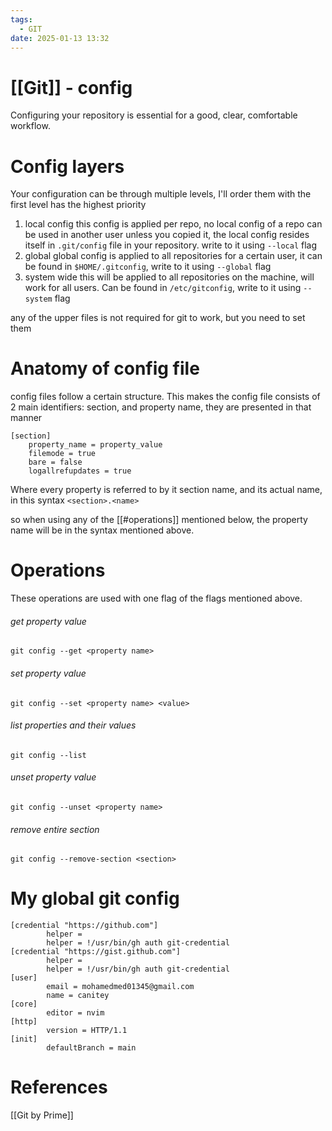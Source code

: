 ```yaml
---
tags:
  - GIT
date: 2025-01-13 13:32
---
```

# [[Git]] - config
Configuring your repository is essential for a good, clear, comfortable workflow. 

# Config layers
Your configuration can be through multiple levels, I'll order them with the first level has the highest priority
1. local config
   this config is applied per repo, no local config of a repo can be used in another user unless you copied it, the local config resides itself in `.git/config` file in your repository. write to it using `--local` flag
2. global
   global config is applied to all repositories for a certain user, it can be found in `$HOME/.gitconfig`, write to it using `--global` flag
3. system wide
   this will be applied to all repositories on the machine, will work for all users. Can be found in `/etc/gitconfig`, write to it using `--system` flag

any of the upper files is not required for git to work, but you need to set them

# Anatomy of config file
config files follow a certain structure. This makes the config file consists of 2 main identifiers: section, and property name, they are presented in that manner
```
[section]
	property_name = property_value
	filemode = true
	bare = false
	logallrefupdates = true
```

Where every property is referred to by it section name, and its actual name, in this syntax `<section>.<name>`

so when using any of the [[#operations]] mentioned below, the property name will be in the syntax mentioned above.


# Operations
These operations are used with one flag of the flags mentioned above.
###### get property value
`git config --get <property name>`
###### set property value
`git config --set <property name> <value>`
###### list properties and their values
`git config --list`
###### unset property value
`git config --unset <property name>`
###### remove entire section
`git config --remove-section <section>`

# My global git config
```
[credential "https://github.com"]
        helper =
        helper = !/usr/bin/gh auth git-credential
[credential "https://gist.github.com"]
        helper =
        helper = !/usr/bin/gh auth git-credential
[user]
        email = mohamedmed01345@gmail.com
        name = canitey
[core]
        editor = nvim
[http]
        version = HTTP/1.1
[init]
        defaultBranch = main
```
# References
[[Git by Prime]]
